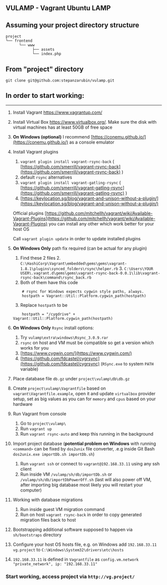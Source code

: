 ## VULAMP - Vagrant Ubuntu LAMP

## Assuming your project directory structure

	project
    └── frontend
          └── www
            	├── assets
            	└── index.php

## From "project" directory
	git clone git@github.com:stepanzarubin/vulamp.git

## In order to start working:
<hr>

1. Install Vagrant https://www.vagrantup.com/
2. Install Virtual Box https://www.virtualbox.org/. Make sure the disk with virtual machines has at least 50GB of free space
3. **On Windows (optional)** I recommend [https://conemu.github.io/](https://conemu.github.io/) as a console emulator
4. Install Vagrant plugins
    1. `vagrant plugin install vagrant-rsync-back` ( [https://github.com/smerrill/vagrant-rsync-back](https://github.com/smerrill/vagrant-rsync-back) )
    2. default `rsync` alternatives 
    3. `vagrant plugin install vagrant-gatling-rsync` ( [https://github.com/smerrill/vagrant-gatling-rsync](https://github.com/smerrill/vagrant-gatling-rsync) )
    4. [https://keylocation.sg/blog/vagrant-and-unison-without-a-plugin/](https://keylocation.sg/blog/vagrant-and-unison-without-a-plugin/)

    Official plugins [https://github.com/mitchellh/vagrant/wiki/Available-Vagrant-Plugins](https://github.com/mitchellh/vagrant/wiki/Available-Vagrant-Plugins)
    you can install any other which work better for your host OS
    
    Call `vagrant plugin update` in order to update installed plugins

5. **On Windows Only** path fix required (can be actual for any plugin)
	1. Find these 2 files
        2. `C:\HashiCorp\Vagrant\embedded\gems\gems\vagrant-1.8.1\plugins\synced_folders\rsync\helper.rb`
        3. `C:\Users\YOUR USER\.vagrant.d\gems\gems\vagrant-rsync-back-0.0.1\lib\vagrant-rsync-back\command\rsync_back.rb`
	4. Both of them have this code
	```
		# rsync for Windows expects cygwin style paths, always.
		hostpath = Vagrant::Util::Platform.cygwin_path(hostpath)
	```
	3. Replace `hostpath` to be
	```
		hostpath = "/cygdrive" + Vagrant::Util::Platform.cygwin_path(hostpath)
	```

6. **On Windows Only** `Rsync` install options:
	1. Try `vulamp\extra\windows\Rsync_3.0.9.rar`
	2. `rsync` on host and VM must be compatible so get a version which works for you
	3. [https://www.cygwin.com/](https://www.cygwin.com/)
	4. [https://github.com/fdcastel/cygrsync](https://github.com/fdcastel/cygrsync) (`RSync.exe` to system `PATH` variable)
    
7. Place database file `db.gz` under `project\vulamp\db\db.gz`
8. Create `project\vulamp\Vagrantfile` based on `vagrant\Vagrantfile.example`, open it and update `virtualbox` provider setup, set as big values as you can for `memory` and `cpus` based on your hardware
9. Run Vagrant from console
    1. Go to `project\vulamp\`
    2. Run `vagrant up`
    3. Run `vagrant rsync-auto` and keep this running in the background
    
10. Import project database (**potential problem on Windows** with running `<command>` can be fixed by `dos2unix` file converter, .e.g inside Git Bash `dos2unix.exe importDb.sh importDb.sh`)
    1. Run `vagrant ssh` or connect to `vagrant@192.168.33.11` using any ssh client
    2. Run inside VM `/vulamp/sh/db/importDb.sh` or `/vulamp/sh/db/importDbPowerOff.sh` (last will also power off VM, after importing big database most likely you will restart your computer)

11. Working with database migrations
    1. Run inside guest VM migration command
    2. Run on host `vagrant rsync-back` in order to copy generated migration files back to host
    
12. Bootstrapping additional software supposed to happen via `sh/bootstraps` directory
13. Configure your host OS hosts file, e.g. on Windows add `192.168.33.11 vg.project` to `C:\Windows\System32\drivers\etc\hosts`
14. `192.168.33.11` is defined in `Vagrantfile` as `config.vm.network "private_network", ip: "192.168.33.11"`

### Start working, access project via `http://vg.project/`
